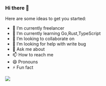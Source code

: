 




### Hi there 👋




Here are some ideas to get you started:

- 🔭 I’m currently freelancer
- 🌱 I’m currently learning Go,Rust,TypeScript 
- 👯 I’m looking to collaborate on 
- 🤔 I’m looking for help with write bug
- 💬 Ask me about 
- 📫 How to reach me
- 😄 Pronouns
- ⚡ Fun fact 










![](https://komarev.com/ghpvc/?username=ahkevinXy&color=green)

